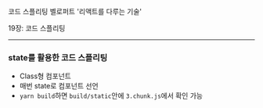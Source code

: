 코드 스플리팅
벨로퍼트 '리액트를 다루는 기술'

19장: 코드 스플리팅

---

### state를 활용한 코드 스플리팅

- Class형 컴포넌트
- 매번 state로 컴포넌트 선언
- `yarn build`하면 `build/static`안에 `3.chunk.js`에서 확인 가능
